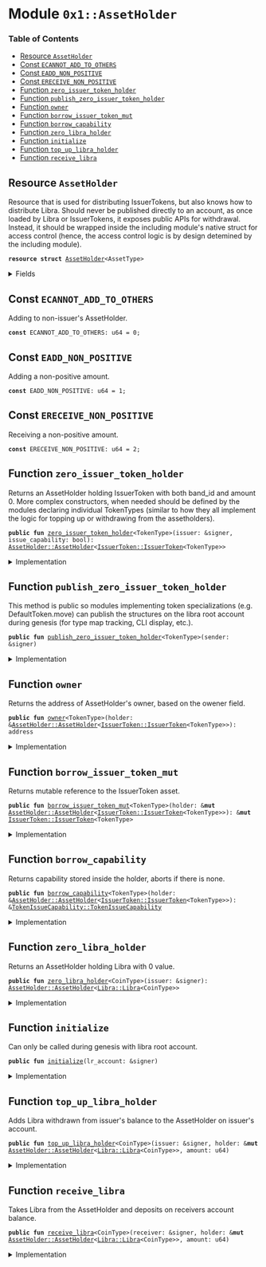 
<a name="0x1_AssetHolder"></a>

# Module `0x1::AssetHolder`

### Table of Contents

-  [Resource `AssetHolder`](#0x1_AssetHolder_AssetHolder)
-  [Const `ECANNOT_ADD_TO_OTHERS`](#0x1_AssetHolder_ECANNOT_ADD_TO_OTHERS)
-  [Const `EADD_NON_POSITIVE`](#0x1_AssetHolder_EADD_NON_POSITIVE)
-  [Const `ERECEIVE_NON_POSITIVE`](#0x1_AssetHolder_ERECEIVE_NON_POSITIVE)
-  [Function `zero_issuer_token_holder`](#0x1_AssetHolder_zero_issuer_token_holder)
-  [Function `publish_zero_issuer_token_holder`](#0x1_AssetHolder_publish_zero_issuer_token_holder)
-  [Function `owner`](#0x1_AssetHolder_owner)
-  [Function `borrow_issuer_token_mut`](#0x1_AssetHolder_borrow_issuer_token_mut)
-  [Function `borrow_capability`](#0x1_AssetHolder_borrow_capability)
-  [Function `zero_libra_holder`](#0x1_AssetHolder_zero_libra_holder)
-  [Function `initialize`](#0x1_AssetHolder_initialize)
-  [Function `top_up_libra_holder`](#0x1_AssetHolder_top_up_libra_holder)
-  [Function `receive_libra`](#0x1_AssetHolder_receive_libra)



<a name="0x1_AssetHolder_AssetHolder"></a>

## Resource `AssetHolder`

Resource that is used for distributing IssuerTokens, but also knows
how to distribute Libra. Should never be published directly to an
account, as once loaded by Libra or IssuerTokens, it exposes public
APIs for withdrawal. Instead, it should be wrapped inside the including
module's native struct for access control (hence, the access control
logic is by design detemined by the including module).


<pre><code><b>resource</b> <b>struct</b> <a href="#0x1_AssetHolder">AssetHolder</a>&lt;AssetType&gt;
</code></pre>



<details>
<summary>Fields</summary>


<dl>
<dt>

<code>owner: address</code>
</dt>
<dd>

</dd>
<dt>

<code>asset: AssetType</code>
</dt>
<dd>
 TODO: when required, should become a map of id->AssetType, but not
 needed for the current TokenTypes (DefaultToken only uses band_id 0
 and MoneyOrderToken doesn't require holding actual IssuerTokens).
</dd>
<dt>

<code>token_issue_capability: <a href="Option.md#0x1_Option_Option">Option::Option</a>&lt;<a href="TokenIssueCapability.md#0x1_TokenIssueCapability_TokenIssueCapability">TokenIssueCapability::TokenIssueCapability</a>&gt;</code>
</dt>
<dd>
 Some TokenTypes, e.g. MoneyOrderToken, are assumed to be minted &
 available in an infinite amount, and as long as AssetWallet exists
 containing IssuerToken of such a TokenType specialization, any amount
 requested should be withdrawable from the AssetHolder. To implement
 such functionality (without making arbitrary minting possible), a
 capability created by the issuer should be wrapped inside the
 AssetHolder, and only with the Capability the IssuerTokens for a
 given account can be printed (if the caller is not the account).
</dd>
</dl>


</details>

<a name="0x1_AssetHolder_ECANNOT_ADD_TO_OTHERS"></a>

## Const `ECANNOT_ADD_TO_OTHERS`

Adding to non-issuer's AssetHolder.


<pre><code><b>const</b> ECANNOT_ADD_TO_OTHERS: u64 = 0;
</code></pre>



<a name="0x1_AssetHolder_EADD_NON_POSITIVE"></a>

## Const `EADD_NON_POSITIVE`

Adding a non-positive amount.


<pre><code><b>const</b> EADD_NON_POSITIVE: u64 = 1;
</code></pre>



<a name="0x1_AssetHolder_ERECEIVE_NON_POSITIVE"></a>

## Const `ERECEIVE_NON_POSITIVE`

Receiving a non-positive amount.


<pre><code><b>const</b> ERECEIVE_NON_POSITIVE: u64 = 2;
</code></pre>



<a name="0x1_AssetHolder_zero_issuer_token_holder"></a>

## Function `zero_issuer_token_holder`

Returns an AssetHolder holding IssuerToken<TokenType> with both band_id
and amount 0. More complex constructors, when needed should be defined by
the modules declaring individual TokenTypes (similar to how they all
implement the logic for topping up or withdrawing from the assetholders).


<pre><code><b>public</b> <b>fun</b> <a href="#0x1_AssetHolder_zero_issuer_token_holder">zero_issuer_token_holder</a>&lt;TokenType&gt;(issuer: &signer, issue_capability: bool): <a href="#0x1_AssetHolder_AssetHolder">AssetHolder::AssetHolder</a>&lt;<a href="IssuerToken.md#0x1_IssuerToken_IssuerToken">IssuerToken::IssuerToken</a>&lt;TokenType&gt;&gt;
</code></pre>



<details>
<summary>Implementation</summary>


<pre><code><b>public</b> <b>fun</b> <a href="#0x1_AssetHolder_zero_issuer_token_holder">zero_issuer_token_holder</a>&lt;TokenType&gt;(
    issuer: &signer,
    issue_capability: bool,
): <a href="#0x1_AssetHolder">AssetHolder</a>&lt;<a href="IssuerToken.md#0x1_IssuerToken">IssuerToken</a>&lt;TokenType&gt;&gt; {
    <b>if</b> (issue_capability) {
        <b>return</b> <a href="#0x1_AssetHolder">AssetHolder</a>&lt;<a href="IssuerToken.md#0x1_IssuerToken">IssuerToken</a>&lt;TokenType&gt;&gt; {
            owner: <a href="Signer.md#0x1_Signer_address_of">Signer::address_of</a>(issuer),
            asset: <a href="IssuerToken.md#0x1_IssuerToken_mint_issuer_token">IssuerToken::mint_issuer_token</a>&lt;TokenType&gt;(
                issuer,
                0,
                0),
            // Whoever has access <b>to</b> AssetWallet will now have capability
            // <b>to</b> issue <a href="IssuerToken.md#0x1_IssuerToken">IssuerToken</a>&lt;<a href="MoneyOrderToken.md#0x1_MoneyOrderToken">MoneyOrderToken</a>&gt; (specialization id 1)
            // in the issuer's name.
            token_issue_capability: <a href="Option.md#0x1_Option_some">Option::some</a>(
                <a href="TokenIssueCapability.md#0x1_TokenIssueCapability_capability">TokenIssueCapability::capability</a>(issuer, 1))
        }
    };

    <a href="#0x1_AssetHolder">AssetHolder</a>&lt;<a href="IssuerToken.md#0x1_IssuerToken">IssuerToken</a>&lt;TokenType&gt;&gt; {
        owner: <a href="Signer.md#0x1_Signer_address_of">Signer::address_of</a>(issuer),
        asset: <a href="IssuerToken.md#0x1_IssuerToken_mint_issuer_token">IssuerToken::mint_issuer_token</a>&lt;TokenType&gt;(
            issuer,
            0,
            0),
        token_issue_capability: <a href="Option.md#0x1_Option_none">Option::none</a>&lt;<a href="TokenIssueCapability.md#0x1_TokenIssueCapability">TokenIssueCapability</a>&gt;(),
    }
}
</code></pre>



</details>

<a name="0x1_AssetHolder_publish_zero_issuer_token_holder"></a>

## Function `publish_zero_issuer_token_holder`

This method is public so modules implementing token specializations
(e.g. DefaultToken.move) can publish the structures on the libra root
account during genesis (for type map tracking, CLI display, etc.).


<pre><code><b>public</b> <b>fun</b> <a href="#0x1_AssetHolder_publish_zero_issuer_token_holder">publish_zero_issuer_token_holder</a>&lt;TokenType&gt;(sender: &signer)
</code></pre>



<details>
<summary>Implementation</summary>


<pre><code><b>public</b> <b>fun</b> <a href="#0x1_AssetHolder_publish_zero_issuer_token_holder">publish_zero_issuer_token_holder</a>&lt;TokenType&gt;(sender: &signer,
) {
    <a href="LibraTimestamp.md#0x1_LibraTimestamp_assert_genesis">LibraTimestamp::assert_genesis</a>();

    move_to(sender,
            <a href="#0x1_AssetHolder_zero_issuer_token_holder">zero_issuer_token_holder</a>&lt;TokenType&gt;(sender, <b>false</b>));
}
</code></pre>



</details>

<a name="0x1_AssetHolder_owner"></a>

## Function `owner`

Returns the address of AssetHolder's owner, based on the owener field.


<pre><code><b>public</b> <b>fun</b> <a href="#0x1_AssetHolder_owner">owner</a>&lt;TokenType&gt;(holder: &<a href="#0x1_AssetHolder_AssetHolder">AssetHolder::AssetHolder</a>&lt;<a href="IssuerToken.md#0x1_IssuerToken_IssuerToken">IssuerToken::IssuerToken</a>&lt;TokenType&gt;&gt;): address
</code></pre>



<details>
<summary>Implementation</summary>


<pre><code><b>public</b> <b>fun</b> <a href="#0x1_AssetHolder_owner">owner</a>&lt;TokenType&gt;(holder: &<a href="#0x1_AssetHolder">AssetHolder</a>&lt;<a href="IssuerToken.md#0x1_IssuerToken">IssuerToken</a>&lt;TokenType&gt;&gt;,
): address {
    holder.owner
}
</code></pre>



</details>

<a name="0x1_AssetHolder_borrow_issuer_token_mut"></a>

## Function `borrow_issuer_token_mut`

Returns mutable reference to the IssuerToken asset.


<pre><code><b>public</b> <b>fun</b> <a href="#0x1_AssetHolder_borrow_issuer_token_mut">borrow_issuer_token_mut</a>&lt;TokenType&gt;(holder: &<b>mut</b> <a href="#0x1_AssetHolder_AssetHolder">AssetHolder::AssetHolder</a>&lt;<a href="IssuerToken.md#0x1_IssuerToken_IssuerToken">IssuerToken::IssuerToken</a>&lt;TokenType&gt;&gt;): &<b>mut</b> <a href="IssuerToken.md#0x1_IssuerToken_IssuerToken">IssuerToken::IssuerToken</a>&lt;TokenType&gt;
</code></pre>



<details>
<summary>Implementation</summary>


<pre><code><b>public</b> <b>fun</b> <a href="#0x1_AssetHolder_borrow_issuer_token_mut">borrow_issuer_token_mut</a>&lt;TokenType&gt;(
    holder: &<b>mut</b> <a href="#0x1_AssetHolder">AssetHolder</a>&lt;<a href="IssuerToken.md#0x1_IssuerToken">IssuerToken</a>&lt;TokenType&gt;&gt;,
): &<b>mut</b> <a href="IssuerToken.md#0x1_IssuerToken">IssuerToken</a>&lt;TokenType&gt; {
    &<b>mut</b> holder.asset
}
</code></pre>



</details>

<a name="0x1_AssetHolder_borrow_capability"></a>

## Function `borrow_capability`

Returns capability stored inside the holder, aborts if there is none.


<pre><code><b>public</b> <b>fun</b> <a href="#0x1_AssetHolder_borrow_capability">borrow_capability</a>&lt;TokenType&gt;(holder: &<a href="#0x1_AssetHolder_AssetHolder">AssetHolder::AssetHolder</a>&lt;<a href="IssuerToken.md#0x1_IssuerToken_IssuerToken">IssuerToken::IssuerToken</a>&lt;TokenType&gt;&gt;): &<a href="TokenIssueCapability.md#0x1_TokenIssueCapability_TokenIssueCapability">TokenIssueCapability::TokenIssueCapability</a>
</code></pre>



<details>
<summary>Implementation</summary>


<pre><code><b>public</b> <b>fun</b> <a href="#0x1_AssetHolder_borrow_capability">borrow_capability</a>&lt;TokenType&gt;(
    holder: &<a href="#0x1_AssetHolder">AssetHolder</a>&lt;<a href="IssuerToken.md#0x1_IssuerToken">IssuerToken</a>&lt;TokenType&gt;&gt;,
): &<a href="TokenIssueCapability.md#0x1_TokenIssueCapability">TokenIssueCapability</a> {
    <a href="Option.md#0x1_Option_borrow">Option::borrow</a>&lt;<a href="TokenIssueCapability.md#0x1_TokenIssueCapability">TokenIssueCapability</a>&gt;(&holder.token_issue_capability)
}
</code></pre>



</details>

<a name="0x1_AssetHolder_zero_libra_holder"></a>

## Function `zero_libra_holder`

Returns an AssetHolder holding Libra<CoinType> with 0 value.


<pre><code><b>public</b> <b>fun</b> <a href="#0x1_AssetHolder_zero_libra_holder">zero_libra_holder</a>&lt;CoinType&gt;(issuer: &signer): <a href="#0x1_AssetHolder_AssetHolder">AssetHolder::AssetHolder</a>&lt;<a href="Libra.md#0x1_Libra_Libra">Libra::Libra</a>&lt;CoinType&gt;&gt;
</code></pre>



<details>
<summary>Implementation</summary>


<pre><code><b>public</b> <b>fun</b> <a href="#0x1_AssetHolder_zero_libra_holder">zero_libra_holder</a>&lt;CoinType&gt;(issuer: &signer
): <a href="#0x1_AssetHolder">AssetHolder</a>&lt;<a href="Libra.md#0x1_Libra">Libra</a>&lt;CoinType&gt;&gt; {
    <a href="#0x1_AssetHolder">AssetHolder</a>&lt;<a href="Libra.md#0x1_Libra">Libra</a>&lt;CoinType&gt;&gt; {
        owner: <a href="Signer.md#0x1_Signer_address_of">Signer::address_of</a>(issuer),
        asset: <a href="Libra.md#0x1_Libra_zero">Libra::zero</a>&lt;CoinType&gt;(),
        token_issue_capability: <a href="Option.md#0x1_Option_none">Option::none</a>&lt;<a href="TokenIssueCapability.md#0x1_TokenIssueCapability">TokenIssueCapability</a>&gt;(),
        // token_issue capability is irrelevant here, set <b>to</b> none.
    }
}
</code></pre>



</details>

<a name="0x1_AssetHolder_initialize"></a>

## Function `initialize`

Can only be called during genesis with libra root account.


<pre><code><b>public</b> <b>fun</b> <a href="#0x1_AssetHolder_initialize">initialize</a>(lr_account: &signer)
</code></pre>



<details>
<summary>Implementation</summary>


<pre><code><b>public</b> <b>fun</b> <a href="#0x1_AssetHolder_initialize">initialize</a>(lr_account: &signer) {
    <a href="LibraTimestamp.md#0x1_LibraTimestamp_assert_genesis">LibraTimestamp::assert_genesis</a>();

    // Publish for <a href="Libra.md#0x1_Libra">Libra</a> types (<a href="IssuerToken.md#0x1_IssuerToken">IssuerToken</a> types publish
    // in their initialize).
    move_to(lr_account, <a href="#0x1_AssetHolder_zero_libra_holder">zero_libra_holder</a>&lt;<a href="Coin1.md#0x1_Coin1">Coin1</a>&gt;(lr_account));
    move_to(lr_account, <a href="#0x1_AssetHolder_zero_libra_holder">zero_libra_holder</a>&lt;<a href="Coin2.md#0x1_Coin2">Coin2</a>&gt;(lr_account));
    move_to(lr_account, <a href="#0x1_AssetHolder_zero_libra_holder">zero_libra_holder</a>&lt;<a href="LBR.md#0x1_LBR">LBR</a>&gt;(lr_account));
}
</code></pre>



</details>

<a name="0x1_AssetHolder_top_up_libra_holder"></a>

## Function `top_up_libra_holder`

Adds Libra<CoinType> withdrawn from issuer's balance to the
AssetHolder on issuer's account.


<pre><code><b>public</b> <b>fun</b> <a href="#0x1_AssetHolder_top_up_libra_holder">top_up_libra_holder</a>&lt;CoinType&gt;(issuer: &signer, holder: &<b>mut</b> <a href="#0x1_AssetHolder_AssetHolder">AssetHolder::AssetHolder</a>&lt;<a href="Libra.md#0x1_Libra_Libra">Libra::Libra</a>&lt;CoinType&gt;&gt;, amount: u64)
</code></pre>



<details>
<summary>Implementation</summary>


<pre><code><b>public</b> <b>fun</b> <a href="#0x1_AssetHolder_top_up_libra_holder">top_up_libra_holder</a>&lt;CoinType&gt;(
    issuer: &signer,
    holder: &<b>mut</b> <a href="#0x1_AssetHolder">AssetHolder</a>&lt;<a href="Libra.md#0x1_Libra">Libra</a>&lt;CoinType&gt;&gt;,
    amount: u64,
) {
    // Issuer should be the holder's owner.
    <b>assert</b>(<a href="Signer.md#0x1_Signer_address_of">Signer::address_of</a>(issuer) == holder.owner,
           <a href="Errors.md#0x1_Errors_invalid_argument">Errors::invalid_argument</a>(ECANNOT_ADD_TO_OTHERS));
    // Top up amount should be positive.
    <b>assert</b>(amount &gt; 0,
           <a href="Errors.md#0x1_Errors_invalid_argument">Errors::invalid_argument</a>(EADD_NON_POSITIVE));

    <a href="Libra.md#0x1_Libra_deposit">Libra::deposit</a>&lt;CoinType&gt;(
        &<b>mut</b> holder.asset,
        <a href="LibraAccount.md#0x1_LibraAccount_withdraw_libra">LibraAccount::withdraw_libra</a>(issuer, amount));
}
</code></pre>



</details>

<a name="0x1_AssetHolder_receive_libra"></a>

## Function `receive_libra`

Takes Libra<CoinType> from the AssetHolder and deposits on
receivers account balance.


<pre><code><b>public</b> <b>fun</b> <a href="#0x1_AssetHolder_receive_libra">receive_libra</a>&lt;CoinType&gt;(receiver: &signer, holder: &<b>mut</b> <a href="#0x1_AssetHolder_AssetHolder">AssetHolder::AssetHolder</a>&lt;<a href="Libra.md#0x1_Libra_Libra">Libra::Libra</a>&lt;CoinType&gt;&gt;, amount: u64)
</code></pre>



<details>
<summary>Implementation</summary>


<pre><code><b>public</b> <b>fun</b> <a href="#0x1_AssetHolder_receive_libra">receive_libra</a>&lt;CoinType&gt;(
    receiver: &signer,
    holder: &<b>mut</b> <a href="#0x1_AssetHolder">AssetHolder</a>&lt;<a href="Libra.md#0x1_Libra">Libra</a>&lt;CoinType&gt;&gt;,
    amount: u64,
) {
    // Received amount should be positive.
    <b>assert</b>(amount &gt; 0,
           <a href="Errors.md#0x1_Errors_invalid_argument">Errors::invalid_argument</a>(ERECEIVE_NON_POSITIVE));

    <b>let</b> taken_libra = <a href="Libra.md#0x1_Libra_withdraw">Libra::withdraw</a>&lt;CoinType&gt;(&<b>mut</b> holder.asset,
                                                amount);

    <a href="LibraAccount.md#0x1_LibraAccount_deposit_libra">LibraAccount::deposit_libra</a>&lt;CoinType&gt;(receiver,
                                          holder.owner,
                                          taken_libra);
}
</code></pre>



</details>
